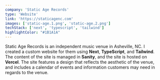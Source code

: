 ```yaml
---
company: 'Static Age Records'
type: 'Website'
link: 'https://staticagenc.com'
images: ['static-age.1.png', 'static-age.2.png']
techStack: ['next', 'typescript', 'tailwind']
highlightColor: "#1B1A1A"
---
```

Static Age Records is an independent music venue in Asheville, NC.  I created a custom website for them using **Next**, **TypeScript**, and **Tailwind**.  The content of the site is managed in **Sanity**, and the site is hosted on **Vercel**.  The site features a design that reflects the aesthetic of the venue, and includes a calendar of events and information customers may need in regards to the venue.
